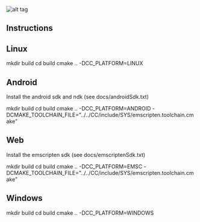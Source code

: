 ![alt tag](https://upload.wikimedia.org/wikipedia/commons/9/99/Linux_kernel_and_OpenGL_video_games.svg)

Instructions
------------

Linux
-----
mkdir build
cd build
cmake .. -DCC_PLATFORM=LINUX

Android
-------
Install the android sdk and ndk (see docs/androidSdk.txt)

mkdir build
cd build
cmake .. -DCC_PLATFORM=ANDROID -DCMAKE_TOOLCHAIN_FILE="../../CC/include/SYS/emscripten.toolchain.cmake"

Web
---
Install the emscripten sdk (see docs/emscriptenSdk.txt)

mkdir build
cd build
cmake .. -DCC_PLATFORM=EMSC -DCMAKE_TOOLCHAIN_FILE="../../CC/include/SYS/emscripten.toolchain.cmake"

Windows
-------
mkdir build
cd build
cmake .. -DCC_PLATFORM=WINDOWS
